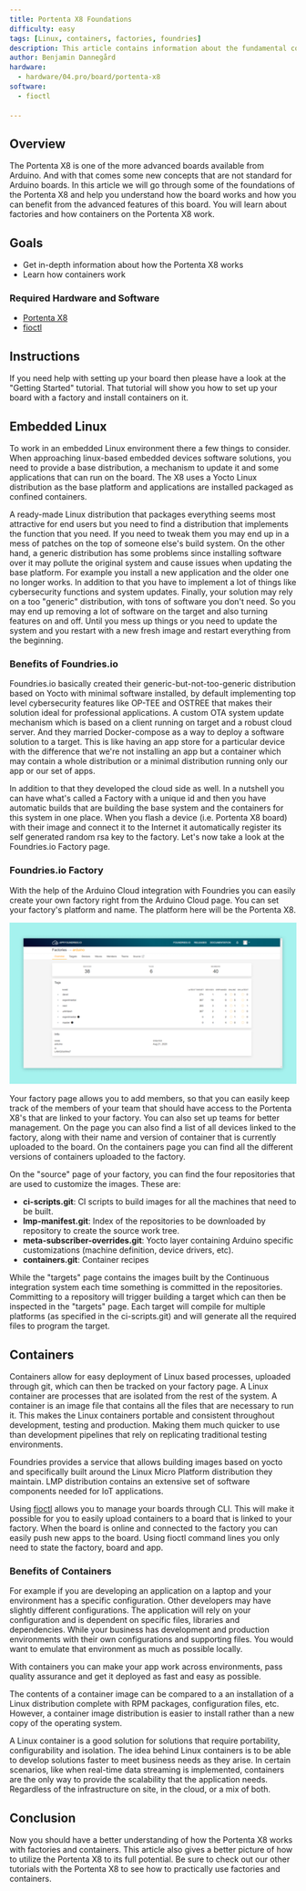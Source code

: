 ```yaml
---
title: Portenta X8 Foundations
difficulty: easy
tags: [Linux, containers, factories, foundries]
description: This article contains information about the fundamental concepts of the Portenta X8
author: Benjamin Dannegård
hardware:
  - hardware/04.pro/board/portenta-x8
software:
  - fioctl

---
```


## Overview

The Portenta X8 is one of the more advanced boards available from Arduino. And with that comes some new concepts that are not standard for Arduino boards. In this article we will go through some of the foundations of the Portenta X8 and help you understand how the board works and how you can benefit from the advanced features of this board. You will learn about factories and how containers on the Portenta X8 work.

## Goals

- Get in-depth information about how the Portenta X8 works
- Learn how containers work

### Required Hardware and Software

-   [Portenta X8](https://store.arduino.cc/portenta-x8)
-   [fioctl](https://docs.foundries.io/latest/getting-started/install-fioctl/index.html)

## Instructions

If you need help with setting up your board then please have a look at the "Getting Started" tutorial. That tutorial will show you how to set up your board with a factory and install containers on it.

## Embedded Linux

To work in an embedded Linux environment there a few things to consider. When approaching linux-based embedded devices software solutions, you need to provide a base distribution, a mechanism to update it and some applications that can run on the board. The X8 uses a Yocto Linux distribution as the base platform and applications are installed packaged as confined containers.

A ready-made Linux distribution that packages everything seems most attractive for end users but you need to find a distribution that implements the function that you need. If you need to tweak them you may end up in a mess of patches on the top of someone else's build system. On the other hand, a generic distribution has some problems since installing software over it may pollute the original system and cause issues when updating the base platform. For example you install a new application and the older one no longer works. In addition to that you have to implement a lot of things like cybersecurity functions and system updates. Finally, your solution may rely on a too "generic" distribution, with tons of software you don't need. So you may end up removing a lot of software on the target and also turning features on and off. Until you mess up things or you need to update the system and you restart with a new fresh image and restart everything from the beginning.

### Benefits of Foundries.io

Foundries.io basically created their generic-but-not-too-generic distribution based on Yocto with minimal software installed, by default implementing top level cybersecurity features like OP-TEE and OSTREE that makes their solution ideal for professional applications. A custom OTA system update mechanism which is based on a client running on target and a robust cloud server. And they married Docker-compose as a way to deploy a software solution to a target. This is like having an app store for a particular device with the difference that we're not installing an app but a container which may contain a whole distribution or a minimal distribution running only our app or our set of apps.

In addition to that they developed the cloud side as well. In a nutshell you can have what's called a Factory with a unique id and then you have automatic builds that are building the base system and the containers for this system in one place. When you flash a device (i.e. Portenta X8 board) with their image and connect it to the Internet it automatically register its self generated random rsa key to the factory. Let's now take a look at the Foundries.io Factory page.

### Foundries.io Factory

With the help of the Arduino Cloud integration with Foundries you can easily create your own factory right from the Arduino Cloud page. You can set your factory's platform and name. The platform here will be the Portenta X8.

![Factory page](assets/factory-page.png)

Your factory page allows you to add members, so that you can easily keep track of the members of your team that should have access to the Portenta X8's that are linked to your factory. You can also set up teams for better management. On the page you can also find a list of all devices linked to the factory, along with their name and version of container that is currently uploaded to the board. On the containers page you can find all the different versions of containers uploaded to the factory.

On the "source" page of your factory, you can find the four repositories that are used to customize the images. These are:

- **ci-scripts.git**: CI scripts to build images for all the machines that need to be built.
- **lmp-manifest.git**: Index of the repositories to be downloaded by repository to create the source work tree.
- **meta-subscriber-overrides.git**: Yocto layer containing Arduino specific customizations (machine definition, device drivers, etc). 
- **containers.git**: Container recipes

While the "targets" page contains the images built by the Continuous integration system each time something is committed in the repositories. Committing to a repository will trigger building a target which can then be inspected in the "targets" page. Each target will compile for multiple platforms (as specified in the ci-scripts.git) and will generate all the required files to program the target.

## Containers

Containers allow for easy deployment of Linux based processes, uploaded through git, which can then be tracked on your factory page. A Linux container are processes that are isolated from the rest of the system. A container is an image file that contains all the files that are necessary to run it. This makes the Linux containers portable and consistent throughout development, testing and production. Making them much quicker to use than development pipelines that rely on replicating traditional testing environments.

Foundries provides a service that allows building images based on yocto and specifically built around the Linux Micro Platform distribution they maintain. LMP distribution contains an extensive set of software components needed for IoT applications. 

Using [fioctl](https://docs.foundries.io/82/getting-started/install-fioctl/index.html) allows you to manage your boards through CLI. This will make it possible for you to easily upload containers to a board that is linked to your factory. When the board is online and connected to the factory you can easily push new apps to the board. Using fioctl command lines you only need to state the factory, board and app.

### Benefits of Containers

For example if you are developing an application on a laptop and your environment has a specific configuration. Other developers may have slightly different configurations. The application will rely on your configuration and is dependent on specific files, libraries and dependencies. While your business has development and production environments with their own configurations and supporting files. You would want to emulate that environment as much as possible locally.

With containers you can make your app work across environments, pass quality assurance and get it deployed as fast and easy as possible.

The contents of a container image can be compared to a an installation of a Linux distribution complete with RPM packages, configuration files, etc. However, a container image distribution is easier to install rather than a new copy of the operating system.

A Linux container is a good solution for solutions that require portability, configurability and isolation. The idea behind Linux containers is to be able to develop solutions faster to meet business needs as they arise. In certain scenarios, like when real-time data streaming is implemented, containers are the only way to provide the scalability that the application needs. Regardless of the infrastructure on site, in the cloud, or a mix of both.

## Conclusion

Now you should have a better understanding of how the Portenta X8 works with factories and containers. This article also gives a better picture of how to utilize the Portenta X8 to its full potential. Be sure to check out our other tutorials with the Portenta X8 to see how to practically use factories and containers.
